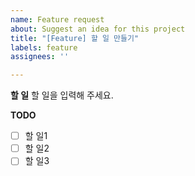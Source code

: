```yaml
---
name: Feature request
about: Suggest an idea for this project
title: "[Feature] 할 일 만들기"
labels: feature
assignees: ''

---
```


**할 일**
할 일을 입력해 주세요.

**TODO**
- [ ] 할 일1
- [ ] 할 일2
- [ ] 할 일3
